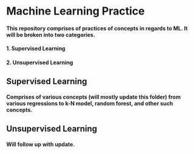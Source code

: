# Machine Learning Practice

#### This repository comprises of practices of concepts in regards to ML. It will be broken into two categories.

#### 1. Supervised Learning
#### 2. Unsupervised Learning

## Supervised Learning
#### Comprises of various concepts (will mostly update this folder) from various regressions to k-N model, random forest, and other such concepts.

## Unsupervised Learning
#### Will follow up with update.